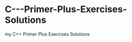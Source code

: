 C---Primer-Plus-Exercises-Solutions
===================================

my C++ Primer Plus Exercises Solutions
